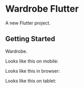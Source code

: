 # Wardrobe Flutter

A new Flutter project.

## Getting Started

Wardrobe.

Looks like this on mobile:

Looks like this in browser:

Looks like this on tablet:
